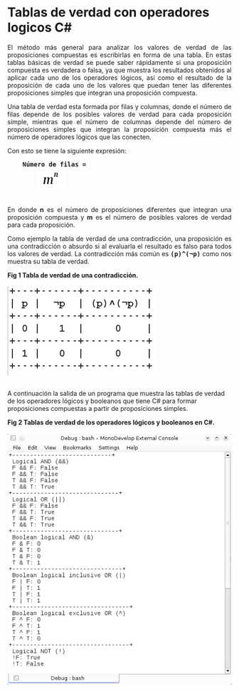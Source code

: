 # Tablas de verdad con operadores logicos C#

<p align="justify">
El método más general para analizar los valores de verdad de las proposiciones compuestas es escribirlas en forma de una tabla. En estas tablas básicas de verdad se puede saber rápidamente si una proposición compuesta es verdadera o falsa, ya que muestra los resultados obtenidos al aplicar cada uno de los operadores lógicos, así como el resultado de la proposición de cada uno de los valores que puedan tener las diferentes proposiciones simples que integran una proposición compuesta.
</p>
<p align="justify">
Una tabla de verdad esta formada por filas y columnas, donde el número de filas depende de los posibles valores de verdad para cada proposición simple, mientras que el número de columnas depende del número de proposiciones simples que integran la proposición compuesta más el número de operadores lógicos que las conecten.
</p>
<p align="justify">Con esto se tiene la siguiente expresión:</p>
<pre>
    <b>Número de filas = 
		<IMG src="picture_library/logicalOperators/TruthTFormula.png" align="center">
</b>
</pre>
<p align="justify">
En donde <b>n</b> es el número de proposiciones diferentes que integran una proposición compuesta y <b>m</b> es el número de posibles valores de verdad para cada proposición.
</p>
<p align="justify">
Como ejemplo la tabla de verdad de una contradicción, una proposición es una contradicción o absurdo si al evaluarla el resultado es falso para todos los valores de verdad. La contradicción más común es <b><tt>(p)^(¬p)</tt></b> como nos muestra su tabla de verdad.
</p>
<div><b>Fig 1 Tabla de verdad de una contradicción.</b></div><br>
<div>
<IMG src="picture_library/logicalOperators/TTContradiction.png" align="center">
</div><br>
<p>
A continuación la salida de un programa que muestra las tablas de verdad de los operadores lógicos y booleanos que tiene C# para formar proposiciones compuestas a partir de proposiciones simples.</p>
<div><b>Fig 2 Tablas de verdad de los operadores lógicos y booleanos en C#.</b></div><br>
<div>
<IMG src="picture_library/logicalOperators/fig1.png">
</div>
